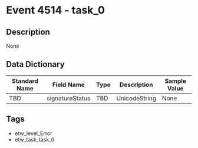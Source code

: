 # Event 4514 - task_0

## Description
None

## Data Dictionary
|Standard Name|Field Name|Type|Description|Sample Value|
|---|---|---|---|---|
|TBD|signatureStatus|TBD|UnicodeString|None|None|

## Tags
* etw_level_Error
* etw_task_task_0
